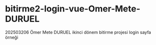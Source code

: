 # bitirme2-login-vue-Omer-Mete-DURUEL
 202503206 Ömer Mete DURUEL ikinci dönem bitirme projesi login sayfa örneği
